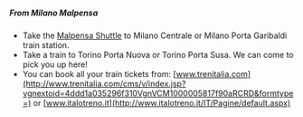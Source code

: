 ##### From Milano Malpensa
 * Take the [Malpensa Shuttle](http://www.malpensashuttle.it/e-index2.php) to Milano Centrale or Milano Porta Garibaldi train station.
 * Take a train to Torino Porta Nuova or Torino Porta Susa. We can come to pick you up here!
 * You can book all your train tickets from: [www.trenitalia.com](http://www.trenitalia.com/cms/v/index.jsp?vgnextoid=4ddd1a035296f310VgnVCM1000005817f90aRCRD&formtype=) or [www.italotreno.it](http://www.italotreno.it/IT/Pagine/default.aspx)
